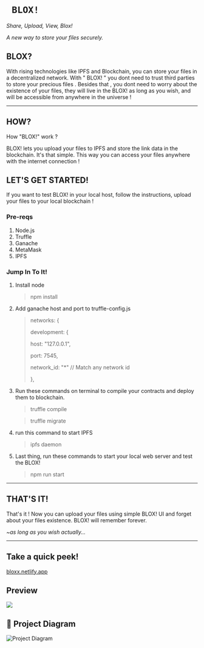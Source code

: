 #  ```  BLOX! ```

*Share, Upload, View, Blox!*

*A new way to store your files securely.*

## BLOX?

With rising technologies like IPFS and Blockchain, you can store your files in a decentralized network. With " BLOX! " you dont need to trust third parties to store your precious files . Besides that , you dont need to worry about the existence of your files, they will live in the BLOX! as long as you wish, and will be accessible from anywhere in the universe !

---

## HOW?

How "BLOX!" work ?  

BLOX! lets you upload your files to IPFS and store the link data in the blockchain. It's that simple. This way you can access your files anywhere with the internet connection !

## LET'S GET STARTED!

If you want to test BLOX! in your local host, follow the instructions, upload your files to your local blockchain !

### Pre-reqs

1. Node.js
2. Truffle
3. Ganache
4. MetaMask
5. IPFS



### Jump In To It!

1. Install node

   > npm install

2. Add ganache host and port to truffle-config.js

   > networks: {
   >
   >   development: { 
   >
   > host: "127.0.0.1",
   >
   > port: 7545,
   >
   > network_id: "*" // Match any network id
   >
   > },

3. Run these commands on terminal to compile your contracts and deploy them to blockchain.

   > truffle compile

   > truffle migrate

4. run this command to start IPFS

   > ipfs daemon

5. Last thing, run these commands to start your local web server and test the BLOX!

   > npm run start

---

## THAT'S IT!

That's it ! Now you can upload your files using simple BLOX! UI and forget about your files existence. BLOX! will remember forever.

*~as long as you wish actually...* 



---

## Take a quick peek!

[bloxx.netlify.app](bloxx.netlify.app)

## Preview



![](https://ipfs.io/ipfs/QmTQtTy8BSYZX7CBYHsNcdPqAgS2k2Qfsg2u2TjZacRhwk)







## 🔧 Project Diagram

![Project Diagram](https://i.gyazo.com/2738ea6743a40036756b1b5714ab9fa8.png)
